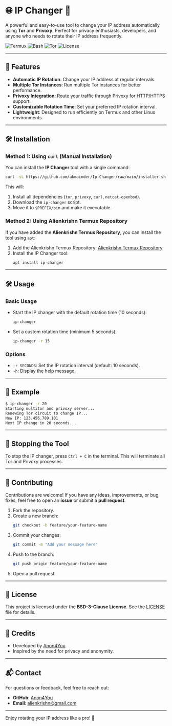 # 🌐 IP Changer 🔄

A powerful and easy-to-use tool to change your IP address automatically using **Tor** and **Privoxy**. Perfect for privacy enthusiasts, developers, and anyone who needs to rotate their IP address frequently.

![Termux](https://img.shields.io/badge/Termux-000000?style=for-the-badge&logo=termux&logoColor=white)
![Bash](https://img.shields.io/badge/Bash-4EAA25?style=for-the-badge&logo=gnu-bash&logoColor=white)
![Tor](https://img.shields.io/badge/Tor-7D4698?style=for-the-badge&logo=tor-project&logoColor=white)
![License](https://img.shields.io/badge/License-BSD--3--Clause-blue?style=for-the-badge)

---

## 🚀 Features

- **Automatic IP Rotation**: Change your IP address at regular intervals.
- **Multiple Tor Instances**: Run multiple Tor instances for better performance.
- **Privoxy Integration**: Route your traffic through Privoxy for HTTP/HTTPS support.
- **Customizable Rotation Time**: Set your preferred IP rotation interval.
- **Lightweight**: Designed to run efficiently on Termux and other Linux environments.

---

## 🛠 Installation

### Method 1: Using `curl` (Manual Installation)

You can install the **IP Changer** tool with a single command:

```bash
curl -sL https://github.com/akmainder/Ip-Changer/raw/main/installer.sh | bash
```

This will:
1. Install all dependencies (`tor`, `privoxy`, `curl`, `netcat-openbsd`).
2. Download the `ip-changer` script.
3. Move it to `$PREFIX/bin` and make it executable.

### Method 2: Using Alienkrishn Termux Repository

If you have added the **Alienkrishn Termux Repository**, you can install the tool using `apt`:

1. Add the Alienkrishn Termux Repository: [Alienkrishn Termux Repository](https://anon4you.github.io/alienkrishn)
2. Install the IP Changer tool:
   ```bash
   apt install ip-changer
   ```

---

## 🛠 Usage

### Basic Usage

- Start the IP changer with the default rotation time (10 seconds):
  ```bash
  ip-changer
  ```

- Set a custom rotation time (minimum 5 seconds):
  ```bash
  ip-changer -r 15
  ```

### Options

- `-r SECONDS`: Set the IP rotation interval (default: 10 seconds).
- `-h`: Display the help message.

---

## 📝 Example

```bash
$ ip-changer -r 20
Starting multitor and privoxy server...
Renewing Tor circuit to change IP...
New IP: 123.456.789.101
Next IP change in 20 seconds...
```

---

## 🛑 Stopping the Tool

To stop the IP changer, press `Ctrl + C` in the terminal. This will terminate all Tor and Privoxy processes.

---

## 🤝 Contributing

Contributions are welcome! If you have any ideas, improvements, or bug fixes, feel free to open an **issue** or submit a **pull request**.

1. Fork the repository.
2. Create a new branch:
   ```bash
   git checkout -b feature/your-feature-name
   ```
3. Commit your changes:
   ```bash
   git commit -m "Add your message here"
   ```
4. Push to the branch:
   ```bash
   git push origin feature/your-feature-name
   ```
5. Open a pull request.

---

## 📜 License

This project is licensed under the **BSD-3-Clause License**. See the [LICENSE](LICENSE) file for details.

---

## 🙏 Credits

- Developed by [Anon4You](https://github.com/Anon4You).
- Inspired by the need for privacy and anonymity.

---

## 📬 Contact

For questions or feedback, feel free to reach out:

- **GitHub**: [Anon4You](https://github.com/Anon4You)
- **Email**: alienkrishn@gmail.com

---

Enjoy rotating your IP address like a pro! 🎉
